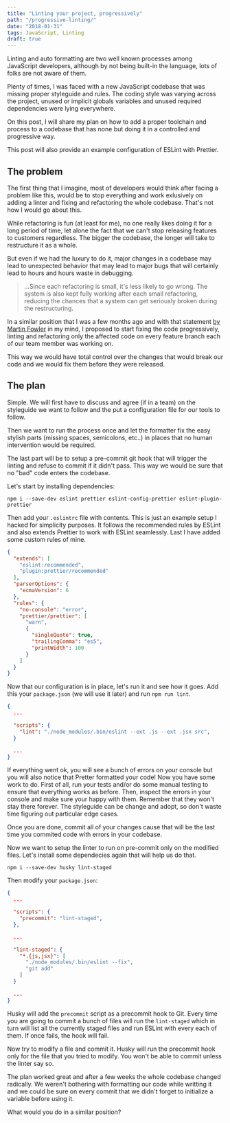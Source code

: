 ```yaml
---
title: "Linting your project, progressively"
path: "/progressive-linting/"
date: "2018-01-31"
tags: JavaScript, Linting
draft: true
---
```


Linting and auto formatting are two well known processes among JavaScript developers, although by not being built-in the language, lots of folks are not aware of them.

Plenty of times, I was faced with a new JavaScript codebase that was missing proper styleguide and rules. The coding style was varying across the project, unused or implicit globals variables and unused required dependencies were lying everywhere.

On this post, I will share my plan on how to add a proper toolchain and process to a codebase that has none but doing it in a controlled and progressive way.

This post will also provide an example configuration of ESLint with Prettier.

<!-- ESLint have a `fix mode` and can also be integrated with Prettier. So by running your linter, you can also take auto formatting. -->

## The problem
The first thing that I imagine, most of developers would think after facing a problem like this, would be to stop everything and work exlusively on adding a linter and fixing and refactoring the whole codebase. That's not how I would go about this.

While refactoring is fun (at least for me), no one really likes doing it for a long period of time, let alone the fact that we can't stop releasing features to customers regardless. The bigger the codebase, the longer will take to restructure it as a whole.

But even if we had the luxury to do it, major changes in a codebase may lead to unexpected behavior that may lead to major bugs that will certainly lead to hours and hours waste in debugging.

> ...Since each refactoring is small, it's less likely to go wrong. The system is also kept fully working after each small refactoring, reducing the chances that a system can get seriously broken during the restructuring.

In a similar position that I was a few months ago and with that statement [by Martin Fowler](https://refactoring.com/) in my mind, I proposed to start fixing the code progressively, linting and refactoring only the affected code on every feature branch each of our team member was working on.

This way we would have total control over the changes that would break our code and we would fix them before they were released.

## The plan
Simple. We will first have to discuss and agree (if in a team) on the styleguide we want to follow and the put a configuration file for our tools to follow.

Then we want to run the process once and let the formatter fix the easy stylish parts (missing spaces, semicolons, etc..) in places that no human intervention would be required.

The last part will be to setup a pre-commit git hook that will trigger the linting and refuse to commit if it didn't pass. This way we would be sure that no "bad" code enters the codebase.

Let's start by installing dependencies:

`npm i --save-dev eslint prettier eslint-config-prettier eslint-plugin-prettier`

Then add your `.eslintrc` file with contents. This is just an example setup I hacked for simplicity purposes. It follows the recommended rules by ESLint and also extends Prettier to work with ESLint seamlessly. Last I have added some custom rules of mine.

```JSON
{
  "extends": [
    "eslint:recommended",
    "plugin:prettier/recommended"
  ],
  "parserOptions": {
    "ecmaVersion": 6
  },
  "rules": {
    "no-console": "error",
    "prettier/prettier": [
      "warn",
      {
        "singleQuote": true,
        "trailingComma": "es5",
        "printWidth": 100
      }
    ]
  }
}
```

Now that our configuration is in place, let's run it and see how it goes. Add this your `package.json` (we will use it later) and run `npm run lint`.

```JSON
{
  ...

  "scripts": {
    "lint": "./node_modules/.bin/eslint --ext .js --ext .jsx src",
  }

  ...
}
```

If everything went ok, you will see a bunch of errors on your console but you will also notice that Pretter formatted your code! Now you have some work to do. First of all, run your tests and/or do some manual testing to ensure that everything works as before. Then, inspect the errors in your console and make sure your happy with them. Remember that they won't stay there forever. The styleguide can be change and adopt, so don't waste time figuring out particular edge cases.

Once you are done, commit all of your changes cause that will be the last time you commited code with errors in your codebase.

Now we want to setup the linter to run on pre-commit only on the modified files. Let's install some dependecies again that will help us do that.

`npm i --save-dev husky lint-staged`

Then modify your `package.json`:

```JSON
{
  ...

  "scripts": {
    "precommit": "lint-staged",
  },

  ...

  "lint-staged": {
    "*.{js,jsx}": [
      "./node_modules/.bin/eslint --fix",
      "git add"
    ]
  }

  ...
}
```

Husky will add the `precommit` script as a precommit hook to Git. Every time you are going to commit a bunch of files will run the `lint-staged` which in turn will list all the currently staged files and run ESLint with every each of them. If once fails, the hook will fail.

Now try to modify a file and commit it. Husky will run the precommit hook only for the file that you tried to modify. You won't be able to commit unless the linter say so.

The plan worked great and after a few weeks the whole codebase changed radically. We weren't bothering with formatting our code while writting it and we could be sure on every commit that we didn't forget to initialize a variable before using it.

What would you do in a similar position?
